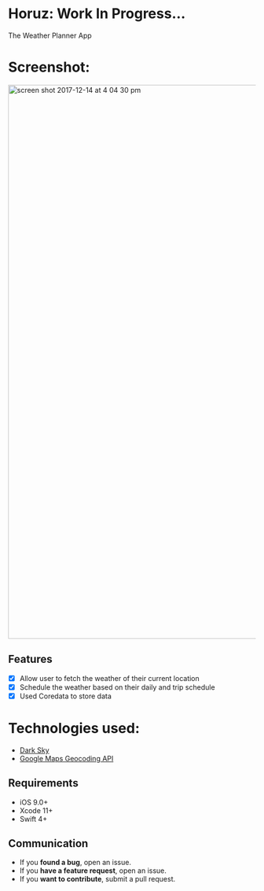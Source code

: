 
# Horuz: Work In Progress...

The Weather Planner App

# Screenshot:

<img width="1127" alt="screen shot 2017-12-14 at 4 04 30 pm" src="https://user-images.githubusercontent.com/31255999/34020336-86a9f89c-e0e8-11e7-9dab-e2b2265d56c4.png">

## Features

- [x] Allow user to fetch the weather of their current location
- [x] Schedule the weather based on their daily and trip schedule
- [x] Used Coredata to store data

# Technologies used:

- [Dark Sky](https://darksky.net/dev)
- [Google Maps Geocoding API](https://developers.google.com/maps/documentation/geocoding/start)

## Requirements

- iOS 9.0+ 
- Xcode 11+
- Swift 4+

## Communication

- If you **found a bug**, open an issue.
- If you **have a feature request**, open an issue.
- If you **want to contribute**, submit a pull request.






